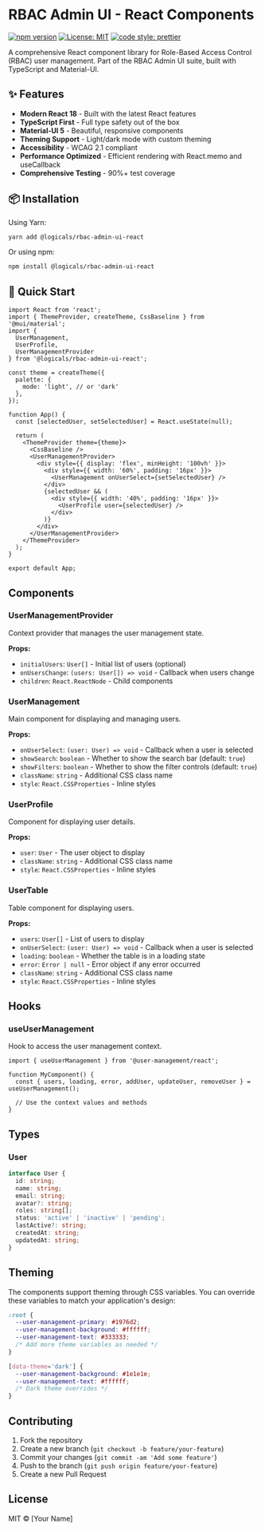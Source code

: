 # RBAC Admin UI - React Components

[![npm version](https://img.shields.io/npm/v/@logicals/rbac-admin-ui-react.svg?style=flat-square)](https://www.npmjs.com/package/@logicals/rbac-admin-ui-react)
[![License: MIT](https://img.shields.io/badge/License-MIT-yellow.svg)](https://opensource.org/licenses/MIT)
[![code style: prettier](https://img.shields.io/badge/code_style-prettier-ff69b4.svg?style=flat-square)](https://github.com/prettier/prettier)

A comprehensive React component library for Role-Based Access Control (RBAC) user management. Part of the RBAC Admin UI suite, built with TypeScript and Material-UI.

## ✨ Features

- **Modern React 18** - Built with the latest React features
- **TypeScript First** - Full type safety out of the box
- **Material-UI 5** - Beautiful, responsive components
- **Theming Support** - Light/dark mode with custom theming
- **Accessibility** - WCAG 2.1 compliant
- **Performance Optimized** - Efficient rendering with React.memo and useCallback
- **Comprehensive Testing** - 90%+ test coverage

## 📦 Installation

Using Yarn:
```bash
yarn add @logicals/rbac-admin-ui-react
```

Or using npm:
```bash
npm install @logicals/rbac-admin-ui-react
```

## 🚀 Quick Start

```tsx
import React from 'react';
import { ThemeProvider, createTheme, CssBaseline } from '@mui/material';
import {
  UserManagement,
  UserProfile,
  UserManagementProvider
} from '@logicals/rbac-admin-ui-react';

const theme = createTheme({
  palette: {
    mode: 'light', // or 'dark'
  },
});

function App() {
  const [selectedUser, setSelectedUser] = React.useState(null);

  return (
    <ThemeProvider theme={theme}>
      <CssBaseline />
      <UserManagementProvider>
        <div style={{ display: 'flex', minHeight: '100vh' }}>
          <div style={{ width: '60%', padding: '16px' }}>
            <UserManagement onUserSelect={setSelectedUser} />
          </div>
          {selectedUser && (
            <div style={{ width: '40%', padding: '16px' }}>
              <UserProfile user={selectedUser} />
            </div>
          )}
        </div>
      </UserManagementProvider>
    </ThemeProvider>
  );
}

export default App;
```

## Components

### UserManagementProvider

Context provider that manages the user management state.

**Props:**
- `initialUsers`: `User[]` - Initial list of users (optional)
- `onUsersChange`: `(users: User[]) => void` - Callback when users change
- `children`: `React.ReactNode` - Child components

### UserManagement

Main component for displaying and managing users.

**Props:**
- `onUserSelect`: `(user: User) => void` - Callback when a user is selected
- `showSearch`: `boolean` - Whether to show the search bar (default: `true`)
- `showFilters`: `boolean` - Whether to show the filter controls (default: `true`)
- `className`: `string` - Additional CSS class name
- `style`: `React.CSSProperties` - Inline styles

### UserProfile

Component for displaying user details.

**Props:**
- `user`: `User` - The user object to display
- `className`: `string` - Additional CSS class name
- `style`: `React.CSSProperties` - Inline styles

### UserTable

Table component for displaying users.

**Props:**
- `users`: `User[]` - List of users to display
- `onUserSelect`: `(user: User) => void` - Callback when a user is selected
- `loading`: `boolean` - Whether the table is in a loading state
- `error`: `Error | null` - Error object if any error occurred
- `className`: `string` - Additional CSS class name
- `style`: `React.CSSProperties` - Inline styles

## Hooks

### useUserManagement

Hook to access the user management context.

```tsx
import { useUserManagement } from '@user-management/react';

function MyComponent() {
  const { users, loading, error, addUser, updateUser, removeUser } = useUserManagement();
  
  // Use the context values and methods
}
```

## Types

### User

```typescript
interface User {
  id: string;
  name: string;
  email: string;
  avatar?: string;
  roles: string[];
  status: 'active' | 'inactive' | 'pending';
  lastActive?: string;
  createdAt: string;
  updatedAt: string;
}
```

## Theming

The components support theming through CSS variables. You can override these variables to match your application's design:

```css
:root {
  --user-management-primary: #1976d2;
  --user-management-background: #ffffff;
  --user-management-text: #333333;
  /* Add more theme variables as needed */
}

[data-theme='dark'] {
  --user-management-background: #1e1e1e;
  --user-management-text: #ffffff;
  /* Dark theme overrides */
}
```

## Contributing

1. Fork the repository
2. Create a new branch (`git checkout -b feature/your-feature`)
3. Commit your changes (`git commit -am 'Add some feature'`)
4. Push to the branch (`git push origin feature/your-feature`)
5. Create a new Pull Request

## License

MIT © [Your Name]
